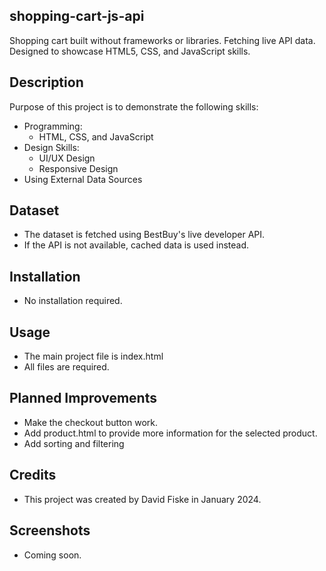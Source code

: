 ## shopping-cart-js-api
Shopping cart built without frameworks or libraries. Fetching live API data. Designed to showcase HTML5, CSS, and JavaScript skills.

## Description
Purpose of this project is to demonstrate the following skills: 
- Programming:
     - HTML, CSS, and JavaScript
- Design Skills:
     - UI/UX Design
     - Responsive Design
- Using External Data Sources


## Dataset
- The dataset is fetched using BestBuy's live developer API.
- If the API is not available, cached data is used instead.


## Installation
- No installation required. 


## Usage
- The main project file is index.html
- All files are required.


## Planned Improvements
- Make the checkout button work.
- Add product.html to provide more information for the selected product.
- Add sorting and filtering


## Credits
- This project was created by David Fiske in January 2024. 


## Screenshots
- Coming soon.

